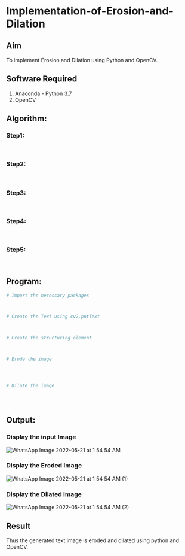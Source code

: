 # Implementation-of-Erosion-and-Dilation
## Aim
To implement Erosion and Dilation using Python and OpenCV.
## Software Required
1. Anaconda - Python 3.7
2. OpenCV
## Algorithm:
### Step1:
<br>


### Step2:
<br>

### Step3:
<br>

### Step4:
<br>

### Step5:
<br>

 
## Program:

``` Python
# Import the necessary packages



# Create the Text using cv2.putText



# Create the structuring element



# Erode the image




# Dilate the image





```
## Output:

### Display the input Image

![WhatsApp Image 2022-05-21 at 1 54 54 AM](https://user-images.githubusercontent.com/75235818/169698265-3a4068bb-5914-4c75-84ab-d02dbdf8208d.jpeg)

### Display the Eroded Image

![WhatsApp Image 2022-05-21 at 1 54 54 AM (1)](https://user-images.githubusercontent.com/75235818/169698230-04cfcfdd-37e1-4c7b-9e5d-27a8089d6ec1.jpeg)

### Display the Dilated Image

![WhatsApp Image 2022-05-21 at 1 54 54 AM (2)](https://user-images.githubusercontent.com/75235818/169698251-b781bb5a-e870-4d77-a112-60194afe577f.jpeg)

## Result
Thus the generated text image is eroded and dilated using python and OpenCV.
